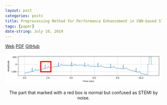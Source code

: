 ```yaml
---
layout: post
categories: posts
title: Preprocessing Method for Performance Enhancement in CNN-based STEMI Detection from 12-lead ECG
tags: [paper]
date-string: July 10, 2019
---
```



<a href="https://scholar.google.co.kr/citations?user=cZq6j0MAAAAJ&hl=ko">Web</a>
<a href="https://scholar.google.co.kr/citations?user=cZq6j0MAAAAJ&hl=ko">PDF</a>
<a href="https://github.com/YeongHyeon/Enhancementing-Method-for-STEMI-Detection">GitHub</a>

<center>
    <div>
        <img src="/images/2019-07-10/rawecg_normal_likestemi.png">
        <p>The part that marked with a red box is normal but confused as STEMI by noise.</p>
    </div>
</center>
